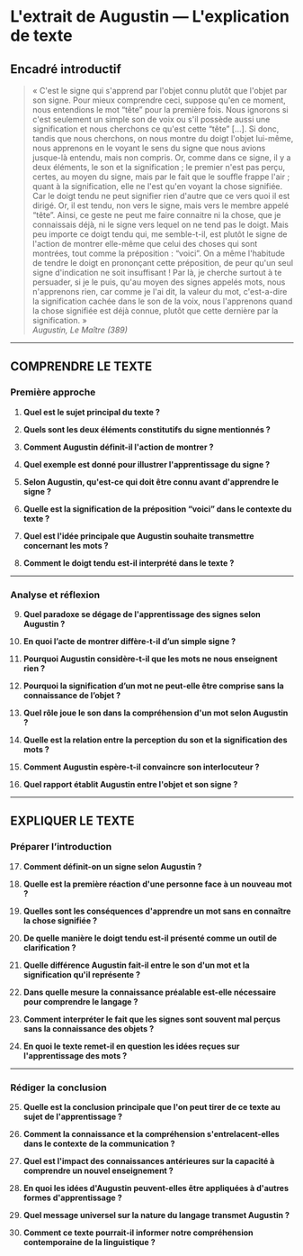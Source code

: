 # L'extrait de Augustin — L'explication de texte

## Encadré introductif
> « C'est le signe qui s'apprend par l'objet connu plutôt que l'objet par son signe. Pour mieux comprendre ceci, suppose qu'en ce moment, nous entendions le mot “tête” pour la première fois. Nous ignorons si c'est seulement un simple son de voix ou s'il possède aussi une signification et nous cherchons ce qu'est cette “tête” […]. Si donc, tandis que nous cherchons, on nous montre du doigt l'objet lui-même, nous apprenons en le voyant le sens du signe que nous avions jusque-là entendu, mais non compris. Or, comme dans ce signe, il y a deux éléments, le son et la signification ; le premier n'est pas perçu, certes, au moyen du signe, mais par le fait que le souffle frappe l'air ; quant à la signification, elle ne l'est qu'en voyant la chose signifiée. Car le doigt tendu ne peut signifier rien d'autre que ce vers quoi il est dirigé. Or, il est tendu, non vers le signe, mais vers le membre appelé “tête”. Ainsi, ce geste ne peut me faire connaitre ni la chose, que je connaissais déjà, ni le signe vers lequel on ne tend pas le doigt. Mais peu importe ce doigt tendu qui, me semble-t-il, est plutôt le signe de l'action de montrer elle-même que celui des choses qui sont montrées, tout comme la préposition : “voici”. On a même l'habitude de tendre le doigt en prononçant cette préposition, de peur qu'un seul signe d'indication ne soit insuffisant ! Par là, je cherche surtout à te persuader, si je le puis, qu'au moyen des signes appelés mots, nous n'apprenons rien, car comme je l'ai dit, la valeur du mot, c'est-a-dire la signification cachée dans le son de la voix, nous l'apprenons quand la chose signifiée est déjà connue, plutôt que cette dernière par la signification. »  
> *Augustin, Le Maître (389)*

---

## COMPRENDRE LE TEXTE

### Première approche

1. **Quel est le sujet principal du texte ?**  
   
2. **Quels sont les deux éléments constitutifs du signe mentionnés ?**  

3. **Comment Augustin définit-il l'action de montrer ?**  

4. **Quel exemple est donné pour illustrer l'apprentissage du signe ?**  

5. **Selon Augustin, qu'est-ce qui doit être connu avant d'apprendre le signe ?**  

6. **Quelle est la signification de la préposition “voici” dans le contexte du texte ?**  

7. **Quel est l'idée principale que Augustin souhaite transmettre concernant les mots ?**  

8. **Comment le doigt tendu est-il interprété dans le texte ?**  

---

### Analyse et réflexion

9. **Quel paradoxe se dégage de l'apprentissage des signes selon Augustin ?**  

10. **En quoi l’acte de montrer diffère-t-il d’un simple signe ?**  

11. **Pourquoi Augustin considère-t-il que les mots ne nous enseignent rien ?**  

12. **Pourquoi la signification d’un mot ne peut-elle être comprise sans la connaissance de l’objet ?**  

13. **Quel rôle joue le son dans la compréhension d'un mot selon Augustin ?**  

14. **Quelle est la relation entre la perception du son et la signification des mots ?**  

15. **Comment Augustin espère-t-il convaincre son interlocuteur ?**  

16. **Quel rapport établit Augustin entre l'objet et son signe ?**  

---

## EXPLIQUER LE TEXTE

### Préparer l’introduction

17. **Comment définit-on un signe selon Augustin ?**  

18. **Quelle est la première réaction d'une personne face à un nouveau mot ?**  

19. **Quelles sont les conséquences d'apprendre un mot sans en connaître la chose signifiée ?**  

20. **De quelle manière le doigt tendu est-il présenté comme un outil de clarification ?**  

21. **Quelle différence Augustin fait-il entre le son d'un mot et la signification qu'il représente ?**  

22. **Dans quelle mesure la connaissance préalable est-elle nécessaire pour comprendre le langage ?**  

23. **Comment interpréter le fait que les signes sont souvent mal perçus sans la connaissance des objets ?**  

24. **En quoi le texte remet-il en question les idées reçues sur l'apprentissage des mots ?**  

---

### Rédiger la conclusion

25. **Quelle est la conclusion principale que l'on peut tirer de ce texte au sujet de l'apprentissage ?**  

26. **Comment la connaissance et la compréhension s'entrelacent-elles dans le contexte de la communication ?**  

27. **Quel est l'impact des connaissances antérieures sur la capacité à comprendre un nouvel enseignement ?**  

28. **En quoi les idées d'Augustin peuvent-elles être appliquées à d'autres formes d'apprentissage ?**  

29. **Quel message universel sur la nature du langage transmet Augustin ?**  

30. **Comment ce texte pourrait-il informer notre compréhension contemporaine de la linguistique ?**  